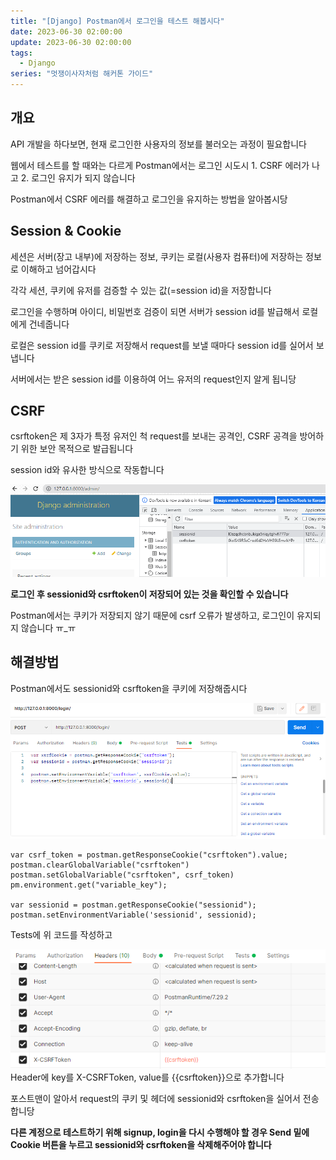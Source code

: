 ```yaml
---
title: "[Django] Postman에서 로그인을 테스트 해봅시다"
date: 2023-06-30 02:00:00
update: 2023-06-30 02:00:00
tags:
  - Django
series: "멋쟁이사자처럼 해커톤 가이드"
---
```


## 개요
API 개발을 하다보면, 현재 로그인한 사용자의 정보를 불러오는 과정이 필요합니다

웹에서 테스트를 할 때와는 다르게 Postman에서는 로그인 시도시 1. CSRF 에러가 나고 2. 로그인 유지가 되지 않습니다

Postman에서 CSRF 에러를 해결하고 로그인을 유지하는 방법을 알아봅시당

## Session & Cookie

세션은 서버(장고 내부)에 저장하는 정보, 쿠키는 로컬(사용자 컴퓨터)에 저장하는 정보로 이해하고 넘어갑시다

각각 세션, 쿠키에 유저를 검증할 수 있는 값(=session id)을 저장합니다

로그인을 수행하며 아이디, 비밀번호 검증이 되면 서버가 session id를 발급해서 로컬에게 건네줍니다

로컬은 session id를 쿠키로 저장해서 request를 보낼 때마다 session id를 실어서 보냅니다 

서버에서는 받은 session id를 이용하여 어느 유저의 request인지 알게 됩니당

## CSRF

csrftoken은 제 3자가 특정 유저인 척 request를 보내는 공격인, CSRF 공격을 방어하기 위한 보안 목적으로 발급됩니다

session id와 유사한 방식으로 작동합니다

![](1.png)

**로그인 후 sessionid와 csrftoken이 저장되어 있는 것을 확인할 수 있습니다**

Postman에서는 쿠키가 저장되지 않기 때문에 csrf 오류가 발생하고, 로그인이 유지되지 않습니다 ㅠ_ㅠ

## 해결방법

Postman에서도 sessionid와 csrftoken을 쿠키에 저장해줍시다

![](2.png)
```
var csrf_token = postman.getResponseCookie("csrftoken").value;
postman.clearGlobalVariable("csrftoken")
postman.setGlobalVariable("csrftoken", csrf_token)
pm.environment.get("variable_key");

var sessionid = postman.getResponseCookie("sessionid");
postman.setEnvironmentVariable('sessionid', sessionid);
```
Tests에 위 코드를 작성하고

![](3.png)
Header에 key를 X-CSRFToken, value를 {{csrftoken}}으로 추가합니다

포스트맨이 알아서 request의 쿠키 및 헤더에 sessionid와 csrftoken을 실어서 전송합니당

**다른 계정으로 테스트하기 위해 signup, login을 다시 수행해야 할 경우 Send 밑에 Cookie 버튼을 누르고 sessionid와 csrftoken을 삭제해주어야 합니다**